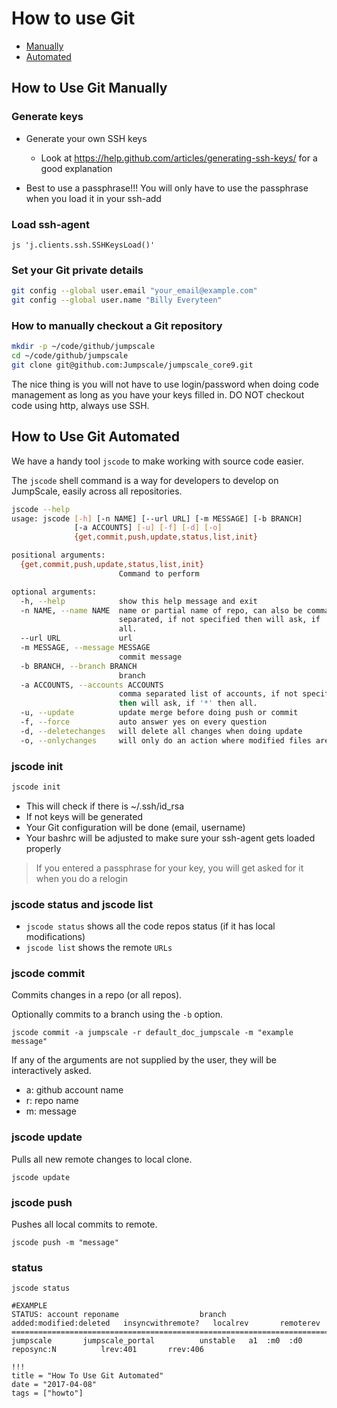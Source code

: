 # How to use Git

- [Manually](#manually)
- [Automated](#automated)

<a id="manually"></a>
## How to Use Git Manually

### Generate keys

- Generate your own SSH keys

  - Look at <https://help.github.com/articles/generating-ssh-keys/> for a good explanation

- Best to use a passphrase!!! You will only have to use the passphrase when you load it in your ssh-add

### Load ssh-agent

```bsh
js 'j.clients.ssh.SSHKeysLoad()'
```

### Set your Git private details

```bash
git config --global user.email "your_email@example.com"
git config --global user.name "Billy Everyteen"
```

### How to manually checkout a Git repository

```bash
mkdir -p ~/code/github/jumpscale
cd ~/code/github/jumpscale
git clone git@github.com:Jumpscale/jumpscale_core9.git
```

The nice thing is you will not have to use login/password when doing code management as long as you have your keys filled in.
DO NOT checkout code using http, always use SSH.

<a id="automated"></a>
## How to Use Git Automated

We have a handy tool `jscode` to make working with source code easier.

The `jscode` shell command is a way for developers to develop on JumpScale, easily across all repositories.

```bash
jscode --help
usage: jscode [-h] [-n NAME] [--url URL] [-m MESSAGE] [-b BRANCH]
              [-a ACCOUNTS] [-u] [-f] [-d] [-o]
              {get,commit,push,update,status,list,init}

positional arguments:
  {get,commit,push,update,status,list,init}
                        Command to perform

optional arguments:
  -h, --help            show this help message and exit
  -n NAME, --name NAME  name or partial name of repo, can also be comma
                        separated, if not specified then will ask, if '*' then
                        all.
  --url URL             url
  -m MESSAGE, --message MESSAGE
                        commit message
  -b BRANCH, --branch BRANCH
                        branch
  -a ACCOUNTS, --accounts ACCOUNTS
                        comma separated list of accounts, if not specified
                        then will ask, if '*' then all.
  -u, --update          update merge before doing push or commit
  -f, --force           auto answer yes on every question
  -d, --deletechanges   will delete all changes when doing update
  -o, --onlychanges     will only do an action where modified files are found
```

### jscode init

```bash
jscode init
```

- This will check if there is ~/.ssh/id_rsa
- If not keys will be generated
- Your Git configuration will be done (email, username)
- Your bashrc will be adjusted to make sure your ssh-agent gets loaded properly

> If you entered a passphrase for your key, you will get asked for it when you do a relogin

### jscode status and jscode list

- `jscode status` shows all the code repos status (if it has local modifications)
- `jscode list` shows the remote `URLs`

### jscode commit

Commits changes in a repo (or all repos).

Optionally commits to a branch using the `-b` option.

```shell
jscode commit -a jumpscale -r default_doc_jumpscale -m "example message"
```

If any of the arguments are not supplied by the user, they will be interactively asked.

- a: github account name
- r: repo name
- m: message

### jscode update

Pulls all new remote changes to local clone.

```shell
jscode update
```

### jscode push

Pushes all local commits to remote.

```shell
jscode push -m "message"
```

### status

```shell
jscode status

#EXAMPLE
STATUS: account reponame                  branch added:modified:deleted   insyncwithremote?   localrev       remoterev
============================================================================================================================
jumpscale       jumpscale_portal          unstable   a1  :m0  :d0         reposync:N          lrev:401       rrev:406
```

```
!!!
title = "How To Use Git Automated"
date = "2017-04-08"
tags = ["howto"]
```

